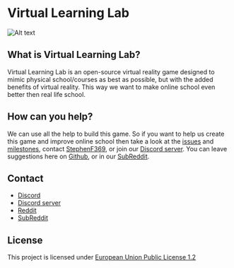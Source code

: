 # Virtual Learning Lab
![Alt text](assets/README/💡_Virtual_Learning_Lab.png?raw=true "Title")

## What is Virtual Learning Lab?
Virtual Learning Lab is an open-source virtual reality game designed to mimic physical school/courses as best as possible, but with the added benefits of virtual reality. This way we want to make online school even better then real life school.

## How can you help?
We can use all the help to build this game. So if you want to help us create this game and improve online school then take a look at the [issues](https://github.com/KevinGiesberts/Virtual-Learning-Lab/issues) and [milestones](https://github.com/KevinGiesberts/Virtual-Learning-Lab/milestones), contact [StephenF369](https://www.reddit.com/user/StephenF369), or join our [Discord server](https://discord.gg/s3mCmxecZR). You can leave suggestions here on [Github](https://github.com/KevinGiesberts/Virtual-Learning-Lab), or in our [SubReddit](https://www.reddit.com/r/VirtualLearningLab/hot/).

## Contact
  - [Discord](https://discordapp.com/users/934811008063651931)
  - [Discord server](https://discord.gg/s3mCmxecZR)
  - [Reddit](https://www.reddit.com/user/StephenF369)
  - [SubReddit](https://www.reddit.com/r/VirtualLearningLab/)

## License
This project is licensed under [European Union Public License 1.2](https://github.com/KevinGiesberts/Virtual-Learning-Lab/blob/main/LICENSE)

